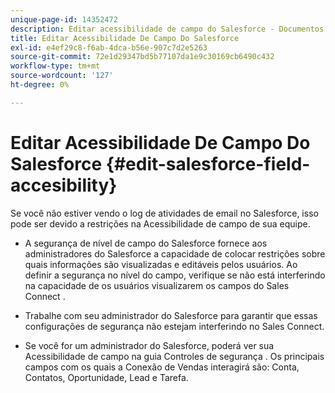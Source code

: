 ```yaml
---
unique-page-id: 14352472
description: Editar acessibilidade de campo do Salesforce - Documentos do Marketo - Documentação do produto
title: Editar Acessibilidade De Campo Do Salesforce
exl-id: e4ef29c8-f6ab-4dca-b56e-907c7d2e5263
source-git-commit: 72e1d29347bd5b77107da1e9c30169cb6490c432
workflow-type: tm+mt
source-wordcount: '127'
ht-degree: 0%

---
```


# Editar Acessibilidade De Campo Do Salesforce {#edit-salesforce-field-accesibility}

Se você não estiver vendo o log de atividades de email no Salesforce, isso pode ser devido a restrições na Acessibilidade de campo de sua equipe.

* A segurança de nível de campo do Salesforce fornece aos administradores do Salesforce a capacidade de colocar restrições sobre quais informações são visualizadas e editáveis pelos usuários. Ao definir a segurança no nível do campo, verifique se não está interferindo na capacidade de os usuários visualizarem os campos do Sales Connect .

* Trabalhe com seu administrador do Salesforce para garantir que essas configurações de segurança não estejam interferindo no Sales Connect.

* Se você for um administrador do Salesforce, poderá ver sua Acessibilidade de campo na guia Controles de segurança . Os principais campos com os quais a Conexão de Vendas interagirá são: Conta, Contatos, Oportunidade, Lead e Tarefa.
